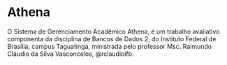 # Athena
O Sistema de Gerenciamento Acadêmico Athena, é um trabalho avaliativo componenta da disciplina de Bancos de Dados 2, do Instituto Federal de Brasília, campus Taguatinga, ministrada pelo professor Msc. Raimundo Cláudio da Silva Vasconcelos, @rclaudioifb.
